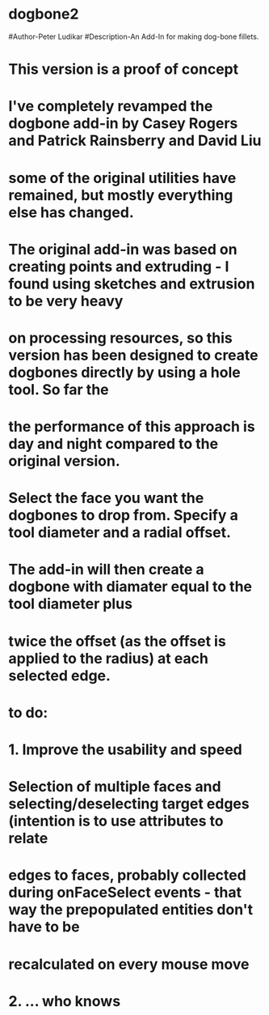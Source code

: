 # dogbone2
#Author-Peter Ludikar
#Description-An Add-In for making dog-bone fillets.

# This version is a proof of concept 

# I've completely revamped the dogbone add-in by Casey Rogers and Patrick Rainsberry and David Liu
# some of the original utilities have remained, but mostly everything else has changed.

# The original add-in was based on creating points and extruding - I found using sketches and extrusion to be very heavy 
# on processing resources, so this version has been designed to create dogbones directly by using a hole tool. So far the
# the performance of this approach is day and night compared to the original version. 

# Select the face you want the dogbones to drop from. Specify a tool diameter and a radial offset.
# The add-in will then create a dogbone with diamater equal to the tool diameter plus
# twice the offset (as the offset is applied to the radius) at each selected edge.

# to do:
# 1. Improve the usability and speed
#    Selection of multiple faces and selecting/deselecting target edges (intention is to use attributes to relate
#    edges to faces, probably collected during onFaceSelect events - that way the prepopulated entities don't have to be 
#    recalculated on every mouse move
# 2. ... who knows
